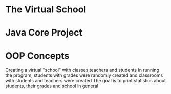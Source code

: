 # The Virtual School 
# Java Core Project
# OOP Concepts

Creating a virtual "school" with classes,teachers and students
In running the program, students with grades were randomly created and classrooms with students and teachers were created
The goal is to print statistics about students, their grades and school in general
